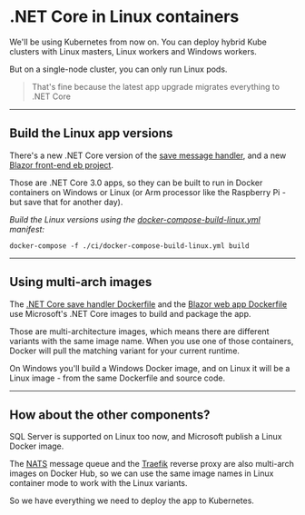 # .NET Core in Linux containers

We'll be using Kubernetes from now on. You can deploy hybrid Kube clusters with Linux masters, Linux workers and Windows workers.

But on a single-node cluster, you can only run Linux pods.

> That's fine because the latest app upgrade migrates everything to .NET Core

---

## Build the Linux app versions

There's a new .NET Core version of the [save message handler](./src/SignUp.MessageHandlers.SaveProspectCore), and a new [Blazor front-end eb project](./src/SignUp.Web.Blazor).

Those are .NET Core 3.0 apps, so they can be built to run in Docker containers on Windows or Linux (or Arm processor like the Raspberry Pi - but save that for another day).

_Build the Linux versions using the [docker-compose-build-linux.yml](.ci/docker-compose-build-linux.yml) manifest:_

```
docker-compose -f ./ci/docker-compose-build-linux.yml build
```

---

## Using multi-arch images

The [.NET Core save handler Dockerfile]() and the [Blazor web app Dockerfile]() use Microsoft's .NET Core images to build and package the app. 

Those are multi-architecture images, which means there are different variants with the same image name. When you use one of those containers, Docker will pull the matching variant for your current runtime.

On Windows you'll build a Windows Docker image, and on Linux it will be a Linux image - from the same Dockerfile and source code.

---

## How about the other components?

SQL Server is supported on Linux too now, and Microsoft publish a Linux Docker image. 

The [NATS]() message queue and the [Traefik]() reverse proxy are also multi-arch images on Docker Hub, so we can use the same image names in Linux container mode to work with the Linux variants.

So we have everything we need to deploy the app to Kubernetes.